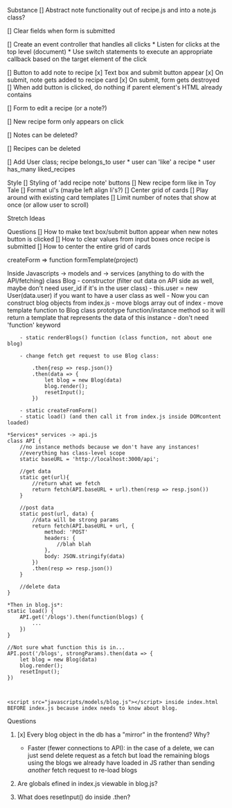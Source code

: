 Substance
[] Abstract note functionality out of recipe.js and into a note.js class?

[] Clear fields when form is submitted

[] Create an event controller that handles all clicks
    * Listen for clicks at the top level (document)
    * Use switch statements to execute an appropriate callback based on the target element of the click

[] Button to add note to recipe
    [x] Text box and submit button appear
    [x] On submit, note gets added to recipe card 
    [x] On submit, form gets destroyed
    [] When add button is clicked, do nothing if parent element's HTML already contains <form>

[] Form to edit a recipe (or a note?)

[] New recipe form only appears on click

[] Notes can be deleted?

[] Recipes can be deleted

[] Add User class; recipe belongs_to user
    * user can 'like' a recipe
    * user has_many liked_recipes

Style
[] Styling of 'add recipe note' buttons
[] New recipe form like in Toy Tale
[] Format ul's (maybe left align li's?)
[] Center grid of cards
[] Play around with existing card templates
[] Limit number of notes that show at once (or allow user to scroll)

Stretch Ideas

Questions
[] How to make text box/submit button appear when new notes button is clicked
[] How to clear values from input boxes once recipe is submitted
[] How to center the entire grid of cards


createForm => function formTemplate(project)

Inside Javascripts -> models and -> services (anything to do with the API/fetching)
    class Blog
        - constructor (filter out data on API side as well, maybe don't need user_id if it's in the user class)
        - this.user = new User(data.user) if you want to have a user class as well
        - Now you can construct blog objects from index.js
        - move blogs array out of index
        - move template function to Blog class
            prototype function/instance method so it will return a template that represents the data of this instance
            - don't need 'function' keyword

        - static renderBlogs() function (class function, not about one blog)

        - change fetch get request to use Blog class:

            .then{resp => resp.json()}
            .then(data => {
                let blog = new Blog(data)
                blog.render();
                resetInput();
            })
        
        - static createFromForm()
        - static load() (and then call it from index.js inside DOMcontent loaded)
    
    *Services* services -> api.js
    class API {
        //no instance methods because we don't have any instances!
        //everything has class-level scope
        static baseURL = 'http://localhost:3000/api';

        //get data
        static get(url){ 
            //return what we fetch
            return fetch(API.baseURL + url).then(resp => resp.json())
        }

        //post data
        static post(url, data) {
            //data will be strong params
            return fetch(API.baseURL + url, {
                method: 'POST'
                headers: {
                    //blah blah
                },
                body: JSON.stringify(data)
            })
            .then(resp => resp.json())
        }

        //delete data
    }

    *Then in blog.js*:
    static load() {
        API.get('/blogs').then(function(blogs) {
            ...
        })
    }

    //Not sure what function this is in...
    API.post('/blogs', strongParams).then(data => {
        let blog = new Blog(data)
        blog.render();
        resetInput();
    })

    
    
    <script src="javascripts/models/blog.js"></script> inside index.html BEFORE index.js because index needs to know about blog.


Questions
1. [x] Every blog object in the db has a "mirror" in the frontend? Why?
    - Faster (fewer connections to API): in the case of a delete, we can just send delete request as a fetch but load the remaining blogs using the blogs we already have loaded in JS rather than sending *another* fetch request to re-load blogs

2. Are globals efined in index.js viewable in blog.js?

3. What does resetInput() do inside .then?

